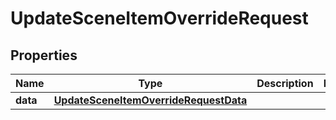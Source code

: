 

# UpdateSceneItemOverrideRequest


## Properties

Name | Type | Description | Notes
------------ | ------------- | ------------- | -------------
**data** | [**UpdateSceneItemOverrideRequestData**](UpdateSceneItemOverrideRequestData.md) |  | 



